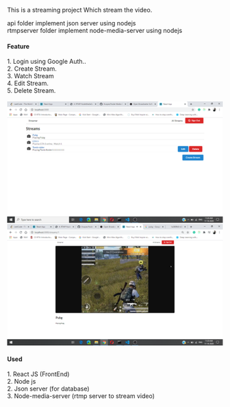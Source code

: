 This is a streaming project Which stream the video.


api folder implement json server using nodejs<br>
rtmpserver folder implement node-media-server using nodejs<br>

<h4>Feature</h4>
1. Login using Google Auth..<br>
2. Create Stream.<br>
3. Watch Stream<br>
4. Edit Stream.<br>
5. Delete Stream.<br>
<br>
<img src = "https://github.com/ravimaurya1/Stream/blob/master/img/1.png?raw=true">
<br>
<img src = "https://github.com/ravimaurya1/Stream/blob/master/img/2.png?raw=true">
<br>

<h4>Used </h4>
1. React JS (FrontEnd)<br>
2. Node js <br>
2. Json server (for database)<br>
3. Node-media-server (rtmp server to stream video)<br>
